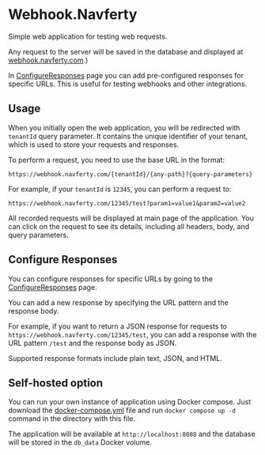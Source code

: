 # Webhook.Navferty

Simple web application for testing web requests.

Any request to the server will be saved in the database and displayed at [webhook.navferty.com](https://webhook.navferty.com/).)

In [ConfigureResponses](https://webhook.navferty.com/ConfigureResponses) page you can add pre-configured responses for specific URLs.
This is useful for testing webhooks and other integrations.

## Usage

When you initially open the web application, you will be redirected with `tenantId` query parameter.
It contains the unique identifier of your tenant, which is used to store your requests and responses.

To perform a request, you need to use the base URL in the format:
```
https://webhook.navferty.com/{tenantId}/{any-path}?{query-parameters}
```

For example, if your `tenantId` is `12345`, you can perform a request to:
```
https://webhook.navferty.com/12345/test?param1=value1&param2=value2
```

All recorded requests will be displayed at main page of the application.
You can click on the request to see its details, including all headers, body, and query parameters.

## Configure Responses

You can configure responses for specific URLs by going to the [ConfigureResponses](https://webhook.navferty.com/ConfigureResponses) page.

You can add a new response by specifying the URL pattern and the response body.

For example, if you want to return a JSON response for requests to `https://webhook.navferty.com/12345/test`, you can add a response with the URL pattern `/test` and the response body as JSON.

Supported response formats include plain text, JSON, and HTML.

## Self-hosted option

You can run your own instance of application using Docker compose. Just download the
[docker-compose.yml](https://raw.githubusercontent.com/navferty/webhook.navferty/master/docker-compose.yml)
file and run `docker compose up -d` command in the directory with this file.

The application will be available at `http://localhost:8088` and the database
will be stored in the `db_data` Docker volume.
